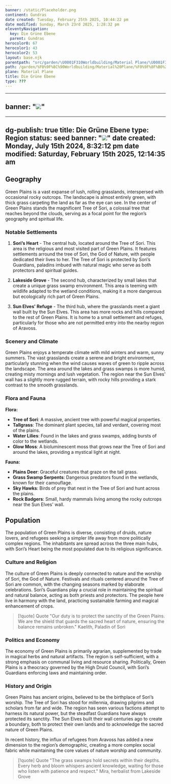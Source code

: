 ```yaml
---
banner: /static/Placeholder.png
continent: Gundras
date created: Tuesday, February 25th 2025, 10:44:22 pm
date modified: Sunday, March 23rd 2025, 1:28:32 pm
eleventyNavigation:
  key: Die Grüne Ebene
  parent: Gundras
herocolor0: 67
herocolor1: 43
herocolor2: 53
layout: base.njk
parentpath: "src/garden/\U0001F310Worldbuilding/Material Plane/\U0001F3F0 Gundras/Gundras.md"
path: /garden/%F0%9F%8C%90Worldbuilding/Material%20Plane/%F0%9F%8F%B0%20Gundras/Regions%20-%20Cities/Die%20Gru%CC%88ne%20Ebene/Die%20Gr%C3%BCne%20Ebene/
plane: Material Plane
title: Die Grüne Ebene
type: ???
---
```


---
banner: "![](/static/Placeholder.png)"
---
---
dg-publish: true
title: Die Grüne Ebene
type: Region
status: seed
banner: "![](/static/Placeholder.png)"
date created: Monday, July 15th 2024, 8:32:12 pm
date modified: Saturday, February 15th 2025, 12:14:35 am
---
## Geography

Green Plains is a vast expanse of lush, rolling grasslands, interspersed with occasional rocky outcrops. The landscape is almost entirely green, with thick grass carpeting the land as far as the eye can see. In the center of Green Plains stands the magnificent Tree of Sori, a colossal tree that reaches beyond the clouds, serving as a focal point for the region’s geography and spiritual life.

### Notable Settlements

1. **Sori’s Heart** - The central hub, located around the Tree of Sori. This area is the religious and most visited part of Green Plains. It features settlements arround the tree of Sori, the God of Nature, with people dedicated their lives to her. The Tree of Sori is protected by Sori’s Guardians, paladins imbued with natural magic who serve as both protectors and spiritual guides.
   
2. **Lakeside Grove** - The second hub, characterized by small lakes that create a unique grass swamp environment. This area is teeming with wildlife adapted to the wetland conditions, making it a more dangerous but ecologically rich part of Green Plains.

3. **Sun Elves' Refuge** - The third hub, where the grasslands meet a giant wall built by the Sun Elves. This area has more rocks and hills compared to the rest of Green Plains. It is home to a small settlement and refuges, particularly for those who are not permitted entry into the nearby region of Aravoss.

### Scenery and Climate

Green Plains enjoys a temperate climate with mild winters and warm, sunny summers. The vast grasslands create a serene and bright environment, particularly stunning when the wind causes waves of green to ripple across the landscape. The area around the lakes and grass swamps is more humid, creating misty mornings and lush vegetation. The region near the Sun Elves' wall has a slightly more rugged terrain, with rocky hills providing a stark contrast to the smooth grasslands.

### Flora and Fauna

**Flora:**

- **Tree of Sori**: A massive, ancient tree with powerful magical properties.
- **Tallgrass**: The dominant plant species, tall and verdant, covering most of the plains.
- **Water Lilies**: Found in the lakes and grass swamps, adding bursts of color to the wetlands.
- **Glow Moss**: A bioluminescent moss that grows near the Tree of Sori and around the lakes, providing a mystical light at night.

**Fauna:**

- **Plains Deer**: Graceful creatures that graze on the tall grass.
- **Grass Swamp Serpents**: Dangerous predators found in the wetlands, known for their camouflage.
- **Sky Hawks**: Birds of prey that nest in the Tree of Sori and hunt across the plains.
- **Rock Badgers**: Small, hardy mammals living among the rocky outcrops near the Sun Elves' wall.

## Population

The population of Green Plains is diverse, consisting of druids, nature lovers, and refugees seeking a simpler life away from more politically complex regions. The inhabitants are spread across the three main hubs, with Sori’s Heart being the most populated due to its religious significance.

### Culture and Religion

The culture of Green Plains is deeply connected to nature and the worship of Sori, the God of Nature. Festivals and rituals centered around the Tree of Sori are common, with the changing seasons marked by elaborate celebrations. Sori’s Guardians play a crucial role in maintaining the spiritual and natural balance, acting as both priests and protectors. The people here live in harmony with the land, practicing sustainable farming and magical enhancement of crops.

> [!quote] Quote
> "Our duty is to protect the sanctity of the Green Plains. We are the shield that guards the sacred heart of nature, ensuring the balance remains unbroken."
> Kaelith, Paladin of Sori

### Politics and Economy

The economy of Green Plains is primarily agrarian, supplemented by trade in magical herbs and natural artifacts. The region is self-sufficient, with a strong emphasis on communal living and resource sharing. Politically, Green Plains is a theocracy governed by the High Druid Council, with Sori’s Guardians enforcing laws and maintaining order.

### History and Origin

Green Plains has ancient origins, believed to be the birthplace of Sori’s worship. The Tree of Sori has stood for millennia, drawing pilgrims and scholars from far and wide. The region has seen various factions attempt to harness its natural power, but the steadfast Guardians have always protected its sanctity. The Sun Elves built their wall centuries ago to create a boundary, both to protect their own lands and to acknowledge the sacred nature of Green Plains.

In recent history, the influx of refugees from Aravoss has added a new dimension to the region’s demographic, creating a more complex social fabric while maintaining the core values of nature worship and community.

> [!quote] Quote
>"The grass swamps hold secrets within their depths. Every herb and bloom whispers ancient knowledge, waiting for those who listen with patience and respect."
>Mira, herbalist from Lakeside Grove